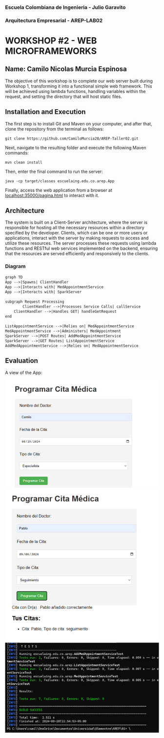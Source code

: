 ### Escuela Colombiana de Ingenieria - Julio Garavito
### Arquitectura Empresarial - AREP-LAB02
# WORKSHOP #2 - WEB MICROFRAMEWORKS

## Name: Camilo Nicolas Murcia Espinosa

The objective of this workshop is to complete our web server built during Workshop 1, transforming it into a functional simple web framework. This will be achieved using lambda functions, handling variables within the request, and setting the directory that will host static files.

## Installation and Execution
The first step is to install Git and Maven on your computer, and after that, clone the repository from the terminal as follows:
```
git clone https://github.com/CamiloMurcia28/AREP-Taller02.git
```
Next, navigate to the resulting folder and execute the following Maven commands:
```
mvn clean install
```
Then, enter the final command to run the server:
```
java -cp target/classes escuelaing.edu.co.arep.App
```
Finally, access the web application from a browser at [localhost:35000/pagina.html]() to interact with it.

## Architecture
The system is built on a Client-Server architecture, where the server is responsible for hosting all the necessary resources within a directory specified by the developer. Clients, which can be one or more users or applications, interact with the server by making requests to access and utilize these resources. The server processes these requests using lambda functions and RESTful web services implemented on the backend, ensuring that the resources are served efficiently and responsively to the clients.

### Diagram
```mermaid
graph TD
App -->|Spawns| ClientHandler
App -->|Interacts with| MedAppointmentService
App -->|Interacts with| SparkServer

subgraph Request Processing
        ClientHandler -->|Processes Service Calls| callService
	ClientHandler -->|Handles GET| handleGetRequest
end

ListAppointmentService -->|Relies on| MedAppointmentService
MedAppointmentService -->|Administers| MedAppointment
SparkServer -->|POST Routes| AddMedAppointmentService
SparkServer -->|GET Routes| ListAppointmentService
AddMedAppointmentService -->|Relies on| MedAppointmentService

```

## Evaluation

A view of the App:

![image](/src/main/resources/webroot/inicial.png)
![image](/src/main/resources/webroot/Funcionamiento.png)
![image](/src/main/resources/webroot/pruebas.png)

